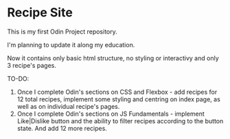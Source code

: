 # Recipe Site

This is my first Odin Project repository. 

I'm planning to update it along my education. 

Now it contains only basic html structure, no styling or interactivy and only 3 recipe's pages. 

TO-DO:
1. Once I complete Odin's sections on CSS and Flexbox - add recipes for 12 total recipes, implement some styling and centring on index page, as well as on individual recipe's pages.
2. Once I complete Odin's sections on JS Fundamentals - implement Like|Dislike button and the ability to filter recipes according to the button state. And add 12 more recipes.